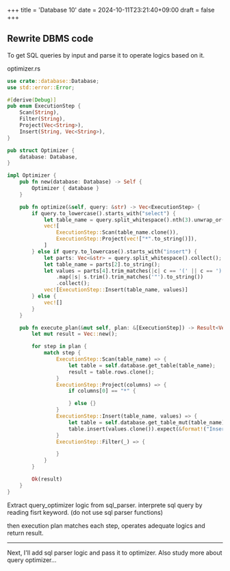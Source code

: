 +++
title = 'Database 10'
date = 2024-10-11T23:21:40+09:00
draft = false
+++

## Rewrite DBMS code

To get SQL queries by input and parse it to operate logics based on it.

optimizer.rs
```rust
use crate::database::Database;
use std::error::Error;

#[derive(Debug)]
pub enum ExecutionStep {
    Scan(String),
    Filter(String),
    Project(Vec<String>),
    Insert(String, Vec<String>),
}

pub struct Optimizer {
    database: Database,
}

impl Optimizer {
    pub fn new(database: Database) -> Self {
        Optimizer { database }
    } 

    pub fn optimize(&self, query: &str) -> Vec<ExecutionStep> {
        if query.to_lowercase().starts_with("select") {
            let table_name = query.split_whitespace().nth(3).unwrap_or("").to_string();
            vec![
                ExecutionStep::Scan(table_name.clone()),
                ExecutionStep::Project(vec!["*".to_string()]),
            ]
        } else if query.to_lowercase().starts_with("insert") {
            let parts: Vec<&str> = query.split_whitespace().collect();
            let table_name = parts[2].to_string(); 
            let values = parts[4].trim_matches(|c| c == '(' || c == ')').split(',')
                .map(|s| s.trim().trim_matches('"').to_string())
                .collect();
            vec![ExecutionStep::Insert(table_name, values)]
        } else {
            vec![]
        }
    }

    pub fn execute_plan(&mut self, plan: &[ExecutionStep]) -> Result<Vec<Vec<String>>, Box<dyn Error>> {
        let mut result = Vec::new();

        for step in plan {
            match step {
                ExecutionStep::Scan(table_name) => {
                    let table = self.database.get_table(table_name);
                    result = table.rows.clone();
                }
                ExecutionStep::Project(columns) => {
                    if columns[0] == "*" {

                    } else {}
                }
                ExecutionStep::Insert(table_name, values) => {
                    let table = self.database.get_table_mut(table_name);
                    table.insert(values.clone()).expect(&format!("Insert Operation Failed"));
                }
                ExecutionStep::Filter(_) => {

                }
            }
        }

        Ok(result)
    }
}
```
Extract query_optimizer logic from sql_parser.
interprete sql query by reading fisrt keyword.
(do not use sql parser functions)

then execution plan matches each step, operates adequate logics and return result.

---

Next, I'll add sql parser logic and pass it to optimizer.
Also study more about query optimizer...